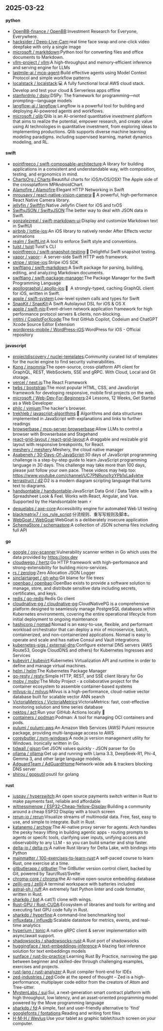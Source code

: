 ## 2025-03-22

#### python
* [OpenBB-finance / OpenBB](https://github.com/OpenBB-finance/OpenBB):Investment Research for Everyone, Everywhere.
* [hacksider / Deep-Live-Cam](https://github.com/hacksider/Deep-Live-Cam):real time face swap and one-click video deepfake with only a single image
* [microsoft / markitdown](https://github.com/microsoft/markitdown):Python tool for converting files and office documents to Markdown.
* [vllm-project / vllm](https://github.com/vllm-project/vllm):A high-throughput and memory-efficient inference and serving engine for LLMs
* [lastmile-ai / mcp-agent](https://github.com/lastmile-ai/mcp-agent):Build effective agents using Model Context Protocol and simple workflow patterns
* [localstack / localstack](https://github.com/localstack/localstack):💻 A fully functional local AWS cloud stack. Develop and test your cloud & Serverless apps offline
* [stanfordnlp / dspy](https://github.com/stanfordnlp/dspy):DSPy: The framework for programming—not prompting—language models
* [langflow-ai / langflow](https://github.com/langflow-ai/langflow):Langflow is a powerful tool for building and deploying AI-powered agents and workflows.
* [microsoft / qlib](https://github.com/microsoft/qlib):Qlib is an AI-oriented quantitative investment platform that aims to realize the potential, empower research, and create value using AI technologies in quantitative investment, from exploring ideas to implementing productions. Qlib supports diverse machine learning modeling paradigms. including supervised learning, market dynamics modeling, and RL.

#### swift
* [pointfreeco / swift-composable-architecture](https://github.com/pointfreeco/swift-composable-architecture):A library for building applications in a consistent and understandable way, with composition, testing, and ergonomics in mind.
* [ChartsOrg / Charts](https://github.com/ChartsOrg/Charts):Beautiful charts for iOS/tvOS/OSX! The Apple side of the crossplatform MPAndroidChart.
* [Alamofire / Alamofire](https://github.com/Alamofire/Alamofire):Elegant HTTP Networking in Swift
* [mrousavy / react-native-vision-camera](https://github.com/mrousavy/react-native-vision-camera):📸 A powerful, high-performance React Native Camera library.
* [jellyfin / Swiftfin](https://github.com/jellyfin/Swiftfin):Native Jellyfin Client for iOS and tvOS
* [SwiftyJSON / SwiftyJSON](https://github.com/SwiftyJSON/SwiftyJSON):The better way to deal with JSON data in Swift.
* [gonzalezreal / swift-markdown-ui](https://github.com/gonzalezreal/swift-markdown-ui):Display and customize Markdown text in SwiftUI
* [airbnb / lottie-ios](https://github.com/airbnb/lottie-ios):An iOS library to natively render After Effects vector animations
* [realm / SwiftLint](https://github.com/realm/SwiftLint):A tool to enforce Swift style and conventions.
* [tuist / tuist](https://github.com/tuist/tuist):Tuist's CLI
* [pointfreeco / swift-snapshot-testing](https://github.com/pointfreeco/swift-snapshot-testing):📸 Delightful Swift snapshot testing.
* [vapor / vapor](https://github.com/vapor/vapor):💧 A server-side Swift HTTP web framework.
* [stripe / stripe-ios](https://github.com/stripe/stripe-ios):Stripe iOS SDK
* [swiftlang / swift-markdown](https://github.com/swiftlang/swift-markdown):A Swift package for parsing, building, editing, and analyzing Markdown documents.
* [swiftlang / swift-package-manager](https://github.com/swiftlang/swift-package-manager):The Package Manager for the Swift Programming Language
* [apollographql / apollo-ios](https://github.com/apollographql/apollo-ios):📱  A strongly-typed, caching GraphQL client for iOS, written in Swift.
* [apple / swift-system](https://github.com/apple/swift-system):Low-level system calls and types for Swift
* [SnapKit / SnapKit](https://github.com/SnapKit/SnapKit):A Swift Autolayout DSL for iOS & OS X
* [apple / swift-nio](https://github.com/apple/swift-nio):Event-driven network application framework for high performance protocol servers & clients, non-blocking.
* [intitni / CopilotForXcode](https://github.com/intitni/CopilotForXcode):The first GitHub Copilot, Codeium and ChatGPT Xcode Source Editor Extension
* [wordpress-mobile / WordPress-iOS](https://github.com/wordpress-mobile/WordPress-iOS):WordPress for iOS - Official repository

#### javascript
* [projectdiscovery / nuclei-templates](https://github.com/projectdiscovery/nuclei-templates):Community curated list of templates for the nuclei engine to find security vulnerabilities.
* [Kong / insomnia](https://github.com/Kong/insomnia):The open-source, cross-platform API client for GraphQL, REST, WebSockets, SSE and gRPC. With Cloud, Local and Git storage.
* [vercel / next.js](https://github.com/vercel/next.js):The React Framework
* [twbs / bootstrap](https://github.com/twbs/bootstrap):The most popular HTML, CSS, and JavaScript framework for developing responsive, mobile first projects on the web.
* [microsoft / Web-Dev-For-Beginners](https://github.com/microsoft/Web-Dev-For-Beginners):24 Lessons, 12 Weeks, Get Started as a Web Developer
* [philc / vimium](https://github.com/philc/vimium):The hacker's browser.
* [trekhleb / javascript-algorithms](https://github.com/trekhleb/javascript-algorithms):📝 Algorithms and data structures implemented in JavaScript with explanations and links to further readings
* [browserbase / mcp-server-browserbase](https://github.com/browserbase/mcp-server-browserbase):Allow LLMs to control a browser with Browserbase and Stagehand
* [react-grid-layout / react-grid-layout](https://github.com/react-grid-layout/react-grid-layout):A draggable and resizable grid layout with responsive breakpoints, for React.
* [meshery / meshery](https://github.com/meshery/meshery):Meshery, the cloud native manager
* [Asabeneh / 30-Days-Of-JavaScript](https://github.com/Asabeneh/30-Days-Of-JavaScript):30 days of JavaScript programming challenge is a step-by-step guide to learn JavaScript programming language in 30 days. This challenge may take more than 100 days, please just follow your own pace. These videos may help too: https://www.youtube.com/channel/UC7PNRuno1rzYPb1xLa4yktw
* [terrastruct / d2](https://github.com/terrastruct/d2):D2 is a modern diagram scripting language that turns text to diagrams.
* [handsontable / handsontable](https://github.com/handsontable/handsontable):JavaScript Data Grid / Data Table with a Spreadsheet Look & Feel. Works with React, Angular, and Vue. Supported by the Handsontable team ⚡
* [dequelabs / axe-core](https://github.com/dequelabs/axe-core):Accessibility engine for automated Web UI testing
* [blackmatrix7 / ios_rule_script](https://github.com/blackmatrix7/ios_rule_script):分流规则、重写写规则及脚本。
* [WebGoat / WebGoat](https://github.com/WebGoat/WebGoat):WebGoat is a deliberately insecure application
* [SchemaStore / schemastore](https://github.com/SchemaStore/schemastore):A collection of JSON schema files including full API

#### go
* [google / osv-scanner](https://github.com/google/osv-scanner):Vulnerability scanner written in Go which uses the data provided by https://osv.dev
* [cloudwego / hertz](https://github.com/cloudwego/hertz):Go HTTP framework with high-performance and strong-extensibility for building micro-services.
* [rs / zerolog](https://github.com/rs/zerolog):Zero Allocation JSON Logger
* [sinclairtarget / git-who](https://github.com/sinclairtarget/git-who):Git blame for file trees
* [openbao / openbao](https://github.com/openbao/openbao):OpenBao exists to provide a software solution to manage, store, and distribute sensitive data including secrets, certificates, and keys.
* [redis / go-redis](https://github.com/redis/go-redis):Redis Go client
* [cloudnative-pg / cloudnative-pg](https://github.com/cloudnative-pg/cloudnative-pg):CloudNativePG is a comprehensive platform designed to seamlessly manage PostgreSQL databases within Kubernetes environments, covering the entire operational lifecycle from initial deployment to ongoing maintenance
* [hashicorp / nomad](https://github.com/hashicorp/nomad):Nomad is an easy-to-use, flexible, and performant workload orchestrator that can deploy a mix of microservice, batch, containerized, and non-containerized applications. Nomad is easy to operate and scale and has native Consul and Vault integrations.
* [kubernetes-sigs / external-dns](https://github.com/kubernetes-sigs/external-dns):Configure external DNS servers (AWS Route53, Google CloudDNS and others) for Kubernetes Ingresses and Services
* [kubevirt / kubevirt](https://github.com/kubevirt/kubevirt):Kubernetes Virtualization API and runtime in order to define and manage virtual machines.
* [helm / helm](https://github.com/helm/helm):The Kubernetes Package Manager
* [go-resty / resty](https://github.com/go-resty/resty):Simple HTTP, REST, and SSE client library for Go
* [moby / moby](https://github.com/moby/moby):The Moby Project - a collaborative project for the container ecosystem to assemble container-based systems
* [milvus-io / milvus](https://github.com/milvus-io/milvus):Milvus is a high-performance, cloud-native vector database built for scalable vector ANN search
* [VictoriaMetrics / VictoriaMetrics](https://github.com/VictoriaMetrics/VictoriaMetrics):VictoriaMetrics: fast, cost-effective monitoring solution and time series database
* [nektos / act](https://github.com/nektos/act):Run your GitHub Actions locally 🚀
* [containers / podman](https://github.com/containers/podman):Podman: A tool for managing OCI containers and pods.
* [pulumi / pulumi-aws](https://github.com/pulumi/pulumi-aws):An Amazon Web Services (AWS) Pulumi resource package, providing multi-language access to AWS
* [coreybutler / nvm-windows](https://github.com/coreybutler/nvm-windows):A node.js version management utility for Windows. Ironically written in Go.
* [tidwall / gjson](https://github.com/tidwall/gjson):Get JSON values quickly - JSON parser for Go
* [ollama / ollama](https://github.com/ollama/ollama):Get up and running with Llama 3.3, DeepSeek-R1, Phi-4, Gemma 3, and other large language models.
* [AdguardTeam / AdGuardHome](https://github.com/AdguardTeam/AdGuardHome):Network-wide ads & trackers blocking DNS server
* [shirou / gopsutil](https://github.com/shirou/gopsutil):psutil for golang

#### rust
* [juspay / hyperswitch](https://github.com/juspay/hyperswitch):An open source payments switch written in Rust to make payments fast, reliable and affordable
* [witnessmenow / ESP32-Cheap-Yellow-Display](https://github.com/witnessmenow/ESP32-Cheap-Yellow-Display):Building a community around a cheap ESP32 Display with a touch screen
* [rerun-io / rerun](https://github.com/rerun-io/rerun):Visualize streams of multimodal data. Free, fast, easy to use, and simple to integrate. Built in Rust.
* [katanemo / archgw](https://github.com/katanemo/archgw):The AI-native proxy server for agents. Arch handles the pesky heavy lifting in building agentic apps - routing prompts to agents or specifc tools, clarifying user inputs, unifying access and observability to any LLM - so you can build smarter and ship faster.
* [delta-io / delta-rs](https://github.com/delta-io/delta-rs):A native Rust library for Delta Lake, with bindings into Python
* [mainmatter / 100-exercises-to-learn-rust](https://github.com/mainmatter/100-exercises-to-learn-rust):A self-paced course to learn Rust, one exercise at a time.
* [gitbutlerapp / gitbutler](https://github.com/gitbutlerapp/gitbutler):The GitButler version control client, backed by Git, powered by Tauri/Rust/Svelte
* [chroma-core / chroma](https://github.com/chroma-core/chroma):the AI-native open-source embedding database
* [zellij-org / zellij](https://github.com/zellij-org/zellij):A terminal workspace with batteries included
* [astral-sh / ruff](https://github.com/astral-sh/ruff):An extremely fast Python linter and code formatter, written in Rust.
* [sharkdp / bat](https://github.com/sharkdp/bat):A cat(1) clone with wings.
* [Rust-GPU / Rust-CUDA](https://github.com/Rust-GPU/Rust-CUDA):Ecosystem of libraries and tools for writing and executing fast GPU code fully in Rust.
* [sharkdp / hyperfine](https://github.com/sharkdp/hyperfine):A command-line benchmarking tool
* [influxdata / influxdb](https://github.com/influxdata/influxdb):Scalable datastore for metrics, events, and real-time analytics
* [hyperium / tonic](https://github.com/hyperium/tonic):A native gRPC client & server implementation with async/await support.
* [shadowsocks / shadowsocks-rust](https://github.com/shadowsocks/shadowsocks-rust):A Rust port of shadowsocks
* [huggingface / text-embeddings-inference](https://github.com/huggingface/text-embeddings-inference):A blazing fast inference solution for text embeddings models
* [sunface / rust-by-practice](https://github.com/sunface/rust-by-practice):Learning Rust By Practice, narrowing the gap between beginner and skilled-dev through challenging examples, exercises and projects.
* [rust-lang / rust-analyzer](https://github.com/rust-lang/rust-analyzer):A Rust compiler front-end for IDEs
* [zed-industries / zed](https://github.com/zed-industries/zed):Code at the speed of thought – Zed is a high-performance, multiplayer code editor from the creators of Atom and Tree-sitter.
* [MystenLabs / sui](https://github.com/MystenLabs/sui):Sui, a next-generation smart contract platform with high throughput, low latency, and an asset-oriented programming model powered by the Move programming language
* [sharkdp / fd](https://github.com/sharkdp/fd):A simple, fast and user-friendly alternative to 'find'
* [googlefonts / fontations](https://github.com/googlefonts/fontations):Reading and writing font files
* [H-M-H / Weylus](https://github.com/H-M-H/Weylus):Use your tablet as graphic tablet/touch screen on your computer.
